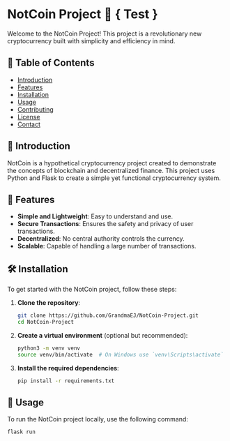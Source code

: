 # NotCoin Project 🚀 { Test }

Welcome to the NotCoin Project! This project is a revolutionary new cryptocurrency built with simplicity and efficiency in mind.

## 📖 Table of Contents
- [Introduction](#introduction)
- [Features](#features)
- [Installation](#installation)
- [Usage](#usage)
- [Contributing](#contributing)
- [License](#license)
- [Contact](#contact)

## 📝 Introduction

NotCoin is a hypothetical cryptocurrency project created to demonstrate the concepts of blockchain and decentralized finance. This project uses Python and Flask to create a simple yet functional cryptocurrency system.

## 🌟 Features

- **Simple and Lightweight**: Easy to understand and use.
- **Secure Transactions**: Ensures the safety and privacy of user transactions.
- **Decentralized**: No central authority controls the currency.
- **Scalable**: Capable of handling a large number of transactions.

## 🛠️ Installation

To get started with the NotCoin project, follow these steps:

1. **Clone the repository**:
    ```sh
    git clone https://github.com/GrandmaEJ/NotCoin-Project.git
    cd NotCoin-Project
    ```

2. **Create a virtual environment** (optional but recommended):
    ```sh
    python3 -m venv venv
    source venv/bin/activate  # On Windows use `venv\Scripts\activate`
    ```

3. **Install the required dependencies**:
    ```sh
    pip install -r requirements.txt
    ```

## 🚀 Usage

To run the NotCoin project locally, use the following command:

```sh
flask run
